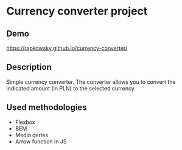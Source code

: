 # Currency converter project
## Demo
https://rapkowsky.github.io/currency-converter/
## Description
Simple currency converter. 
The converter allows you to convert the indicated amount (in PLN) to the selected currency.
## Used methodologies
- Flexbox
- BEM
- Media qeries
- Arrow function in JS
